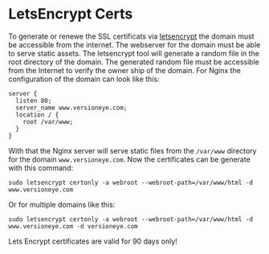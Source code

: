 # LetsEncrypt Certs


To generate or renewe the SSL certificats via [letsencrypt](https://letsencrypt.org) the domain must be accessible from the internet. The webserver for the domain must be able to serve static assets. The letsencrypt tool will generate a random file in the root directory of the domain. The generated random file must be accessible from the Internet to verify the owner ship of the domain. For Nginx the configuration of the domain can look like this: 

```
server {
  listen 80;
  server_name www.versioneye.com;
  location / {
    root /var/www;
  }
}
```

With that the Nginx server will serve static files from the `/var/www` directory for the domain `www.versioneye.com`. Now the certificates can be generate with this command: 

```
sudo letsencrypt certonly -a webroot --webroot-path=/var/www/html -d www.versioneye.com
```

Or for multiple domains like this:

```
sudo letsencrypt certonly -a webroot --webroot-path=/var/www/html -d www.versioneye.com -d versioneye.com
```

Lets Encrypt certificates are valid for 90 days only!
